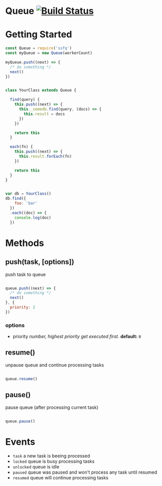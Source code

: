 # Queue [![Build Status](https://travis-ci.org/johan-olsson/Queue.svg?branch=master)](https://travis-ci.org/johan-olsson/Queue)

# Getting Started

```javascript
const Queue = require('ssfq')
const myQueue = new Queue(workerCount)

myQueue.push((next) => {
  /* do something */
  next()
})


```

```javascript

class YourClass extends Queue {

  find(query) {
    this.push((next) => {
      this._somedb.find(query, (docs) => {
        this.result = docs
      })
    })

    return this
  }

  each(fn) {
    this.push((next) => {
      this.result.forEach(fn)
    })

    return this
  }
}


var db = YourClass()
db.find({
    foo: 'bar'
  })
  .each((doc) => {
    console.log(doc)
  })
```
# Methods

## push(task, [options])

push task to queue
```javascript

queue.push((next) => {
  /* do something */
  next()
}, {
  priority: 2
})
```

### options

* priority _number, highest priority get executed first._ **default:** `0`

## resume()
unpause queue and continue processing tasks
```javascript

queue.resume()
```

## pause()
pause queue (after processing current task)
```javascript

queue.pause()
```

# Events
* `task` a new task is beeing processed
* `locked` queue is busy processing tasks
* `unlocked` queue is idle
* `paused` queue was paused and won't process any task until resumed
* `resumed` queue will continue processing tasks
